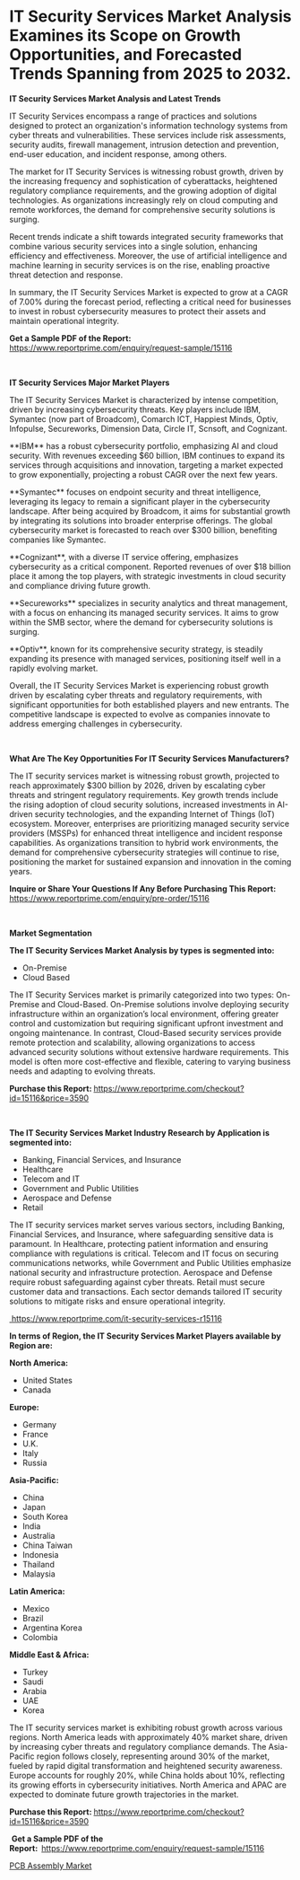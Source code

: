 <p><h1>IT Security Services Market Analysis Examines its Scope on Growth Opportunities, and Forecasted Trends Spanning from 2025 to 2032.</h1></p><p><strong>IT Security Services Market Analysis and Latest Trends</strong></p>
<p><p>IT Security Services encompass a range of practices and solutions designed to protect an organization's information technology systems from cyber threats and vulnerabilities. These services include risk assessments, security audits, firewall management, intrusion detection and prevention, end-user education, and incident response, among others. </p><p>The market for IT Security Services is witnessing robust growth, driven by the increasing frequency and sophistication of cyberattacks, heightened regulatory compliance requirements, and the growing adoption of digital technologies. As organizations increasingly rely on cloud computing and remote workforces, the demand for comprehensive security solutions is surging. </p><p>Recent trends indicate a shift towards integrated security frameworks that combine various security services into a single solution, enhancing efficiency and effectiveness. Moreover, the use of artificial intelligence and machine learning in security services is on the rise, enabling proactive threat detection and response. </p><p>In summary, the IT Security Services Market is expected to grow at a CAGR of 7.00% during the forecast period, reflecting a critical need for businesses to invest in robust cybersecurity measures to protect their assets and maintain operational integrity.</p></p>
<p><strong>Get a Sample PDF of the Report:&nbsp;</strong> <a href="https://www.reportprime.com/enquiry/request-sample/15116?utm_campaign=1902&utm_medium=2&utm_source=Github&utm_content=ia&utm_term=20032025&utm_id=it-security-services">https://www.reportprime.com/enquiry/request-sample/15116</a></p>
<p>&nbsp;</p>
<p><strong>IT Security Services Major Market Players</strong></p>
<p><p>The IT Security Services Market is characterized by intense competition, driven by increasing cybersecurity threats. Key players include IBM, Symantec (now part of Broadcom), Comarch ICT, Happiest Minds, Optiv, Infopulse, Secureworks, Dimension Data, Circle IT, Scnsoft, and Cognizant.</p><p>**IBM** has a robust cybersecurity portfolio, emphasizing AI and cloud security. With revenues exceeding $60 billion, IBM continues to expand its services through acquisitions and innovation, targeting a market expected to grow exponentially, projecting a robust CAGR over the next few years.</p><p>**Symantec** focuses on endpoint security and threat intelligence, leveraging its legacy to remain a significant player in the cybersecurity landscape. After being acquired by Broadcom, it aims for substantial growth by integrating its solutions into broader enterprise offerings. The global cybersecurity market is forecasted to reach over $300 billion, benefiting companies like Symantec.</p><p>**Cognizant**, with a diverse IT service offering, emphasizes cybersecurity as a critical component. Reported revenues of over $18 billion place it among the top players, with strategic investments in cloud security and compliance driving future growth.</p><p>**Secureworks** specializes in security analytics and threat management, with a focus on enhancing its managed security services. It aims to grow within the SMB sector, where the demand for cybersecurity solutions is surging.</p><p>**Optiv**, known for its comprehensive security strategy, is steadily expanding its presence with managed services, positioning itself well in a rapidly evolving market.</p><p>Overall, the IT Security Services Market is experiencing robust growth driven by escalating cyber threats and regulatory requirements, with significant opportunities for both established players and new entrants. The competitive landscape is expected to evolve as companies innovate to address emerging challenges in cybersecurity.</p></p>
<p>&nbsp;</p>
<p><strong>What Are The Key Opportunities For IT Security Services Manufacturers?</strong></p>
<p><p>The IT security services market is witnessing robust growth, projected to reach approximately $300 billion by 2026, driven by escalating cyber threats and stringent regulatory requirements. Key growth trends include the rising adoption of cloud security solutions, increased investments in AI-driven security technologies, and the expanding Internet of Things (IoT) ecosystem. Moreover, enterprises are prioritizing managed security service providers (MSSPs) for enhanced threat intelligence and incident response capabilities. As organizations transition to hybrid work environments, the demand for comprehensive cybersecurity strategies will continue to rise, positioning the market for sustained expansion and innovation in the coming years.</p></p>
<p><strong>Inquire or Share Your Questions If Any Before Purchasing This Report:</strong> <a href="https://www.reportprime.com/enquiry/pre-order/15116?utm_campaign=1902&utm_medium=2&utm_source=Github&utm_content=ia&utm_term=20032025&utm_id=it-security-services">https://www.reportprime.com/enquiry/pre-order/15116</a></p>
<p>&nbsp;</p>
<p><strong>Market Segmentation</strong></p>
<p><strong>The IT Security Services Market Analysis by types is segmented into:</strong></p>
<p><ul><li>On-Premise</li><li>Cloud Based</li></ul></p>
<p><p>The IT Security Services market is primarily categorized into two types: On-Premise and Cloud-Based. On-Premise solutions involve deploying security infrastructure within an organization’s local environment, offering greater control and customization but requiring significant upfront investment and ongoing maintenance. In contrast, Cloud-Based security services provide remote protection and scalability, allowing organizations to access advanced security solutions without extensive hardware requirements. This model is often more cost-effective and flexible, catering to varying business needs and adapting to evolving threats.</p></p>
<p><strong>Purchase this Report:&nbsp;</strong><a href="https://www.reportprime.com/checkout?id=15116&price=3590&utm_campaign=1902&utm_medium=2&utm_source=Github&utm_content=ia&utm_term=20032025&utm_id=it-security-services">https://www.reportprime.com/checkout?id=15116&price=3590</a></p>
<p>&nbsp;</p>
<p><strong>The IT Security Services Market Industry Research by Application is segmented into:</strong></p>
<p><ul><li>Banking, Financial Services, and Insurance</li><li>Healthcare</li><li>Telecom and IT</li><li>Government and Public Utilities</li><li>Aerospace and Defense</li><li>Retail</li></ul></p>
<p><p>The IT security services market serves various sectors, including Banking, Financial Services, and Insurance, where safeguarding sensitive data is paramount. In Healthcare, protecting patient information and ensuring compliance with regulations is critical. Telecom and IT focus on securing communications networks, while Government and Public Utilities emphasize national security and infrastructure protection. Aerospace and Defense require robust safeguarding against cyber threats. Retail must secure customer data and transactions. Each sector demands tailored IT security solutions to mitigate risks and ensure operational integrity.</p></p>
<p><a href="https://www.reportprime.com/it-security-services-r15116?utm_campaign=1902&utm_medium=2&utm_source=Github&utm_content=ia&utm_term=20032025&utm_id=it-security-services">&nbsp;https://www.reportprime.com/it-security-services-r15116</a></p>
<p><strong>In terms of Region, the IT Security Services Market Players available by Region are:</strong></p>
<p>
    <p> <strong> North America: </strong>
        <ul>
            <li>United States</li>
            <li>Canada</li>
        </ul>
        </p> 
    <p> <strong> Europe: </strong>
        <ul>
            <li>Germany</li>
            <li>France</li>
            <li>U.K.</li>
            <li>Italy</li>
            <li>Russia</li>
        </ul>
        </p> 
    <p> <strong> Asia-Pacific: </strong>
        <ul>
            <li>China</li>
            <li>Japan</li>
            <li>South Korea</li>
            <li>India</li>
            <li>Australia</li>
            <li>China Taiwan</li>
            <li>Indonesia</li>
            <li>Thailand</li>
            <li>Malaysia</li>
        </ul>
        </p> 
    <p> <strong> Latin America: </strong>
        <ul>
            <li>Mexico</li>
            <li>Brazil</li>
            <li>Argentina Korea</li>
            <li>Colombia</li>
        </ul>
        </p> 
    <p> <strong> Middle East & Africa: </strong>
        <ul>
            <li>Turkey</li>
            <li>Saudi</li>
            <li>Arabia</li>
            <li>UAE</li>
            <li>Korea</li>
        </ul>
    </p>
    </p>
<p><p>The IT security services market is exhibiting robust growth across various regions. North America leads with approximately 40% market share, driven by increasing cyber threats and regulatory compliance demands. The Asia-Pacific region follows closely, representing around 30% of the market, fueled by rapid digital transformation and heightened security awareness. Europe accounts for roughly 20%, while China holds about 10%, reflecting its growing efforts in cybersecurity initiatives. North America and APAC are expected to dominate future growth trajectories in the market.</p></p>
<p><strong>Purchase this Report: </strong><a href="https://www.reportprime.com/checkout?id=15116&price=3590&utm_campaign=1902&utm_medium=2&utm_source=Github&utm_content=ia&utm_term=20032025&utm_id=it-security-services">https://www.reportprime.com/checkout?id=15116&price=3590</a></p>
<p>&nbsp;<strong>Get a Sample PDF of the Report:&nbsp;&nbsp;</strong><a href="https://www.reportprime.com/enquiry/request-sample/15116?utm_campaign=1902&utm_medium=2&utm_source=Github&utm_content=ia&utm_term=20032025&utm_id=it-security-services">https://www.reportprime.com/enquiry/request-sample/15116</a></p>
<p><strong></strong></p>
<p><p><a href="https://github.com/motosyuliq/Market-Research-Report-List-1/blob/main/pcb-assembly-market.md?utm_campaign=1902&utm_medium=2&utm_source=Github&utm_content=ia&utm_term=20032025&utm_id=it-security-services">PCB Assembly Market</a></p></p>